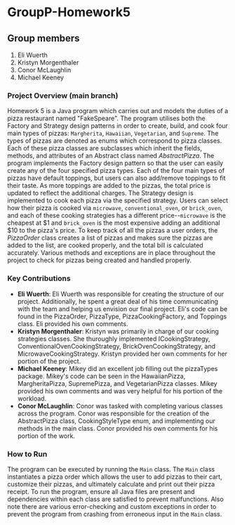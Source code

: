 # GroupP-Homework5

## Group members
1. Eli Wuerth
2. Kristyn Morgenthaler
3. Conor McLaughlin
4. Michael Keeney

### Project Overview (main branch)
Homework 5 is a Java program which carries out and models the duties of a pizza restaurant named "FakeSpeare". The program utilises both the Factory and Strategy design patterns in order to create, build, and cook four main types of pizzas: `Margherita`, `Hawaiian`, `Vegetarian`, and `Supreme`. The types of pizzas are denoted as enums which correspond to pizza classes. Each of these pizza classes are subclasses which inherit the fields, methods, and attributes of an Abstract class named *AbstractPizza*. The program implements the Factory design pattern so that the user can easily create any of the four specified pizza types. Each of the four main types of pizzas have default toppings, but users can also add/remove toppings to fit their taste. As more toppings are added to the pizzas, the total price is updated to reflect the additional charges. The Strategy design is implemented to cook each pizza via the specified strategy. Users can select how their pizza is cooked via `microwave`, `conventional_oven`, or `brick_oven`, and each of these cooking strategies has a different price--`microwave` is the cheapest at $1 and `brick_oven` is the most expensive adding an additional $10 to the pizza's price. To keep track of all the pizzas a user orders, the *PizzaOrder* class creates a list of pizzas and makes sure the pizzas are added to the list, are cooked properly, and the total bill is calculated accurately. Various methods and exceptions are in place throughout the project to check for pizzas being created and handled properly.

### Key Contributions
- **Eli Wuerth**: 
Eli Wuerth was responsible for creating the structure of our project. Additionally, he spent a great deal of his time communicating with the team and helping us envision our final project. Eli's code can be found in the PizzaOrder, PizzaType, PizzaCookingFactory, and Toppings class. Eli provided his own comments.
- **Kristyn Morgenthaler**: 
Kristyn was primarily in charge of our cooking strategies classes. She thuroughly implemented ICookingStrategy, ConventionalOvenCookingStrategy, BrickOvenCookingStrategy, and MicrowaveCookingStrategy. Kristyn provided her own comments for her portion of the project.
- **Michael Keeney**:
Mikey did an excellent job filling out the pizzaTypes package. Mikey's code can be seen in the HawaiianPizza, MargheritaPizza, SupremePizza, and VegetarianPizza classes. Mikey provided his own comments and was very helpful for his portion of the workload. 
- **Conor McLaughlin**: 
Conor was tasked with completing various classes across the program. Conor was responsible for the creation of the AbstractPizza class, CookingStyleType enum, and implementing our methods in the main class. Conor provided his own comments for his portion of the work.   

### How to Run
The program can be executed by running the `Main` class. The `Main` class instantiates a pizza order which allows the user to add pizzas to their cart, customize their pizzas, and ultimately calculate and print out their pizza receipt. To run the program, ensure all Java files are present and dependencies within each class are satisfied to prevent malfunctions. Also note there are various error-checking and custom exceptions in order to prevent the program from crashing from erroneous input in the `Main` class.
